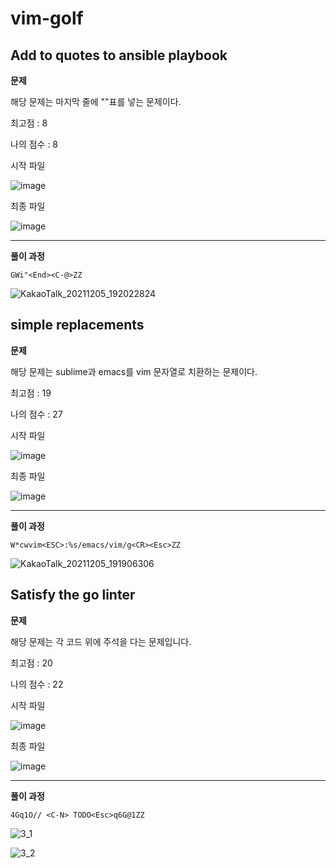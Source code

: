 # vim-golf
## Add to quotes to ansible playbook

**문제**

해당 문제는 마지막 줄에 ""표를 넣는 문제이다.

최고점 : 8

나의 점수 : 8

시작 파일

![image](https://user-images.githubusercontent.com/67230834/144742168-5514ef1c-90d3-4a21-9bd4-d3828bde9766.png)

최종 파일

![image](https://user-images.githubusercontent.com/67230834/144742207-18d9b667-ea22-4f4c-957b-5e9e5c505241.png)

---

**풀이 과정**

```
GWi"<End><C-@>ZZ
```

![KakaoTalk_20211205_192022824](https://user-images.githubusercontent.com/67230834/144742697-ed282c13-e7b4-4e1d-ad80-7c1e9d25164d.gif)



## simple replacements

**문제**

해당 문제는 sublime과 emacs를 vim 문자열로 치환하는 문제이다.

최고점 : 19

나의 점수 : 27

시작 파일

![image](https://user-images.githubusercontent.com/67230834/144742275-6ac02f8c-6b9b-4ea4-bf29-3e69f657799d.png)

최종 파일

![image](https://user-images.githubusercontent.com/67230834/144742285-5bd11140-7d24-4b51-8677-90e6c6ee6084.png)

---

**풀이 과정**

```
W*cwvim<ESC>:%s/emacs/vim/g<CR><Esc>ZZ
```

![KakaoTalk_20211205_191906306](https://user-images.githubusercontent.com/67230834/144742723-773caa92-ad65-47f8-aedb-0f04cfc7e360.gif)


## Satisfy the go linter

**문제**

해당 문제는 각 코드 위에 주석을 다는 문제입니다.

최고점 : 20

나의 점수 : 22

시작 파일

![image](https://user-images.githubusercontent.com/67230834/144742275-6ac02f8c-6b9b-4ea4-bf29-3e69f657799d.png)

최종 파일

![image](https://user-images.githubusercontent.com/67230834/144742285-5bd11140-7d24-4b51-8677-90e6c6ee6084.png)

---

**풀이 과정**

```
4Gq1O// <C-N> TODO<Esc>q6G@1ZZ
```

![3_1](https://user-images.githubusercontent.com/67230834/144742764-4dfccb96-1c3c-4de7-b872-d2cc941ed532.gif)

![3_2](https://user-images.githubusercontent.com/67230834/144742777-8764a439-e12f-4bd4-aa7a-68494829d2c7.gif)








